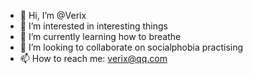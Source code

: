 - 👋 Hi, I’m @Verix
- 👀 I’m interested in interesting things
- 🌱 I’m currently learning how to breathe
- 💞️ I’m looking to collaborate on socialphobia practising
- 📫 How to reach me: verix@qq.com

<!---
Verix/Verix is a ✨ special ✨ repository because its `README.md` (this file) appears on your GitHub profile.
You can click the Preview link to take a look at your changes.
--->
